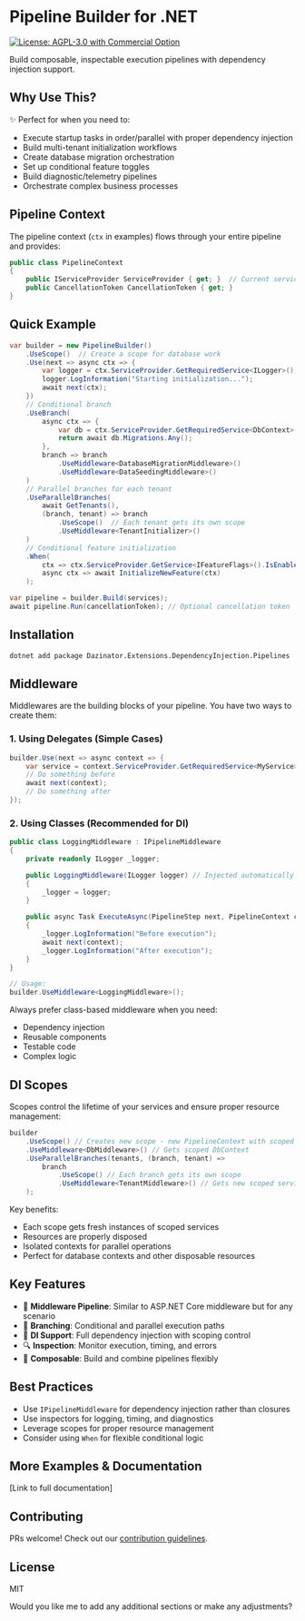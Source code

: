 # Pipeline Builder for .NET

[![License: AGPL-3.0 with Commercial Option](https://img.shields.io/badge/License-AGPL%20with%20Commercial%20Option-blue.svg)](LICENSE)

Build composable, inspectable execution pipelines with dependency injection support.

## Why Use This?
✨ Perfect for when you need to:
- Execute startup tasks in order/parallel with proper dependency injection
- Build multi-tenant initialization workflows
- Create database migration orchestration
- Set up conditional feature toggles
- Build diagnostic/telemetry pipelines
- Orchestrate complex business processes

## Pipeline Context
The pipeline context (`ctx` in examples) flows through your entire pipeline and provides:
```csharp
public class PipelineContext
{
    public IServiceProvider ServiceProvider { get; }  // Current service scope
    public CancellationToken CancellationToken { get; }
}
```

## Quick Example
```csharp
var builder = new PipelineBuilder()
    .UseScope()  // Create a scope for database work
    .Use(next => async ctx => {
        var logger = ctx.ServiceProvider.GetRequiredService<ILogger>();
        logger.LogInformation("Starting initialization...");
        await next(ctx);
    })
    // Conditional branch
    .UseBranch(
        async ctx => {
            var db = ctx.ServiceProvider.GetRequiredService<DbContext>();
            return await db.Migrations.Any();
        },
        branch => branch
            .UseMiddleware<DatabaseMigrationMiddleware>()
            .UseMiddleware<DataSeedingMiddleware>()
    )
    // Parallel branches for each tenant
    .UseParallelBranches(
        await GetTenants(),
        (branch, tenant) => branch
            .UseScope()  // Each tenant gets its own scope
            .UseMiddleware<TenantInitializer>()
    )
    // Conditional feature initialization
    .When(
        ctx => ctx.ServiceProvider.GetService<IFeatureFlags>().IsEnabled("NewFeature"),
        async ctx => await InitializeNewFeature(ctx)
    );

var pipeline = builder.Build(services);
await pipeline.Run(cancellationToken); // Optional cancellation token
```

## Installation
```bash
dotnet add package Dazinator.Extensions.DependencyInjection.Pipelines
```

## Middleware
Middlewares are the building blocks of your pipeline. You have two ways to create them:

### 1. Using Delegates (Simple Cases)
```csharp
builder.Use(next => async context => {
    var service = context.ServiceProvider.GetRequiredService<MyService>();
    // Do something before
    await next(context);
    // Do something after
});
```

### 2. Using Classes (Recommended for DI)
```csharp
public class LoggingMiddleware : IPipelineMiddleware
{
    private readonly ILogger _logger;

    public LoggingMiddleware(ILogger logger) // Injected automatically
    {
        _logger = logger;
    }

    public async Task ExecuteAsync(PipelineStep next, PipelineContext context)
    {
        _logger.LogInformation("Before execution");
        await next(context);
        _logger.LogInformation("After execution");
    }
}

// Usage:
builder.UseMiddleware<LoggingMiddleware>();
```

Always prefer class-based middleware when you need:
- Dependency injection
- Reusable components
- Testable code
- Complex logic

## DI Scopes
Scopes control the lifetime of your services and ensure proper resource management:

```csharp
builder
    .UseScope() // Creates new scope - new PipelineContext with scoped ServiceProvider
    .UseMiddleware<DbMiddleware>() // Gets scoped DbContext
    .UseParallelBranches(tenants, (branch, tenant) =>
        branch
            .UseScope() // Each branch gets its own scope
            .UseMiddleware<TenantMiddleware>() // Gets new scoped services
    );
```

Key benefits:
- Each scope gets fresh instances of scoped services
- Resources are properly disposed
- Isolated contexts for parallel operations
- Perfect for database contexts and other disposable resources

## Key Features
- 🔄 **Middleware Pipeline**: Similar to ASP.NET Core middleware but for any scenario
- 🌲 **Branching**: Conditional and parallel execution paths
- 💉 **DI Support**: Full dependency injection with scoping control
- 🔍 **Inspection**: Monitor execution, timing, and errors
- 🔀 **Composable**: Build and combine pipelines flexibly

## Best Practices
- Use `IPipelineMiddleware` for dependency injection rather than closures
- Use inspectors for logging, timing, and diagnostics
- Leverage scopes for proper resource management
- Consider using `When` for flexible conditional logic

## More Examples & Documentation
[Link to full documentation]

## Contributing
PRs welcome! Check out our [contribution guidelines](CONTRIBUTING.md).

## License
MIT

Would you like me to add any additional sections or make any adjustments?
